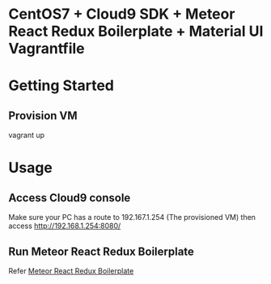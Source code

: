 # CentOS7 + Cloud9 SDK + Meteor React Redux Boilerplate + Material UI Vagrantfile

# Getting Started

## Provision VM

vagrant up

# Usage

## Access Cloud9 console

Make sure your PC has a route to 192.167.1.254 (The provisioned VM) then access http://192.168.1.254:8080/

## Run Meteor React Redux Boilerplate

Refer  [Meteor React Redux Boilerplate](https://github.com/okmttdhr/meteor-react-redux-boilerplate)
